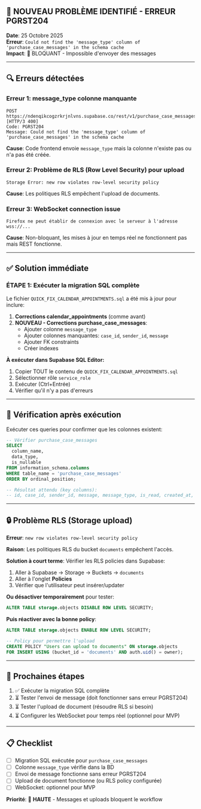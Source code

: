 ## 🚨 NOUVEAU PROBLÈME IDENTIFIÉ - ERREUR PGRST204

**Date**: 25 Octobre 2025  
**Erreur**: `Could not find the 'message_type' column of 'purchase_case_messages' in the schema cache`  
**Impact**: 🔴 BLOQUANT - Impossible d'envoyer des messages

---

## 🔍 Erreurs détectées

### Erreur 1: message_type colonne manquante
```
POST https://ndenqikcogzrkrjnlvns.supabase.co/rest/v1/purchase_case_messages [HTTP/3 400]
Code: PGRST204
Message: Could not find the 'message_type' column of 'purchase_case_messages' in the schema cache
```

**Cause**: Code frontend envoie `message_type` mais la colonne n'existe pas ou n'a pas été créée.

### Erreur 2: Problème de RLS (Row Level Security) pour upload
```
Storage Error: new row violates row-level security policy
```

**Cause**: Les politiques RLS empêchent l'upload de documents.

### Erreur 3: WebSocket connection issue
```
Firefox ne peut établir de connexion avec le serveur à l'adresse wss://...
```

**Cause**: Non-bloquant, les mises à jour en temps réel ne fonctionnent pas mais REST fonctionne.

---

## ✅ Solution immédiate

### ÉTAPE 1: Exécuter la migration SQL complète

Le fichier `QUICK_FIX_CALENDAR_APPOINTMENTS.sql` a été mis à jour pour inclure:

1. **Corrections calendar_appointments** (comme avant)
2. **NOUVEAU - Corrections purchase_case_messages**:
   - Ajouter colonne `message_type`
   - Ajouter colonnes manquantes: `case_id`, `sender_id`, `message`
   - Ajouter FK constraints
   - Créer indexes

**À exécuter dans Supabase SQL Editor:**

1. Copier TOUT le contenu de `QUICK_FIX_CALENDAR_APPOINTMENTS.sql`
2. Sélectionner rôle `service_role`
3. Exécuter (Ctrl+Entrée)
4. Vérifier qu'il n'y a pas d'erreurs

---

## 📝 Vérification après exécution

Exécuter ces queries pour confirmer que les colonnes existent:

```sql
-- Vérifier purchase_case_messages
SELECT 
  column_name,
  data_type,
  is_nullable
FROM information_schema.columns
WHERE table_name = 'purchase_case_messages'
ORDER BY ordinal_position;

-- Résultat attendu (key columns):
-- id, case_id, sender_id, message, message_type, is_read, created_at, updated_at
```

---

## 🔒 Problème RLS (Storage upload)

**Erreur**: `new row violates row-level security policy`

**Raison**: Les politiques RLS du bucket `documents` empêchent l'accès.

**Solution à court terme**: Vérifier les RLS policies dans Supabase:

1. Aller à Supabase → Storage → Buckets → `documents`
2. Aller à l'onglet **Policies**
3. Vérifier que l'utilisateur peut insérer/updater

**Ou désactiver temporairement** pour tester:
```sql
ALTER TABLE storage.objects DISABLE ROW LEVEL SECURITY;
```

**Puis réactiver avec la bonne policy**:
```sql
ALTER TABLE storage.objects ENABLE ROW LEVEL SECURITY;

-- Policy pour permettre l'upload
CREATE POLICY "Users can upload to documents" ON storage.objects
FOR INSERT USING (bucket_id = 'documents' AND auth.uid() = owner);
```

---

## 🎯 Prochaines étapes

1. ✅ Exécuter la migration SQL complète
2. ⏳ Tester l'envoi de message (doit fonctionner sans erreur PGRST204)
3. ⏳ Tester l'upload de document (résoudre RLS si besoin)
4. ⏳ Configurer les WebSocket pour temps réel (optionnel pour MVP)

---

## 📋 Checklist

- [ ] Migration SQL exécutée pour `purchase_case_messages`
- [ ] Colonne `message_type` vérifie dans la BD
- [ ] Envoi de message fonctionne sans erreur PGRST204
- [ ] Upload de document fonctionne (ou RLS policy configurée)
- [ ] WebSocket: optionnel pour MVP

**Priorité**: 🔴 **HAUTE** - Messages et uploads bloquent le workflow
